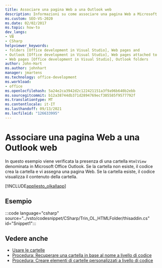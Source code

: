 ```yaml
---
title: Associare una pagina Web a una Outlook web
description: Informazioni su come associare una pagina Web a Microsoft Office Outlook cartella. In questo esempio viene verificata la presenza di una cartella denominata HtmlView in Outlook.
ms.custom: SEO-VS-2020
ms.date: 02/02/2017
ms.topic: how-to
dev_langs:
- VB
- CSharp
helpviewer_keywords:
- folders [Office development in Visual Studio], Web pages and
- Outlook [Office development in Visual Studio], Web pages attached to folders
- Web pages [Office development in Visual Studio], Outlook folders
author: John-Hart
ms.author: johnhart
manager: jmartens
ms.technology: office-development
ms.workload:
- office
ms.openlocfilehash: 5a24e2ca3942d2c122421151a3f9a96b640b2ebb
ms.sourcegitcommit: b12a38744db371d2894769ecf305585f9577792f
ms.translationtype: MT
ms.contentlocale: it-IT
ms.lasthandoff: 09/13/2021
ms.locfileid: "126633995"
---
```

# <a name="associate-a-web-page-with-an-outlook-folder"></a>Associare una pagina Web a una Outlook web

  In questo esempio viene verificata la presenza di una cartella `HtmlView` denominata in Microsoft Office Outlook. Se la cartella non esiste, il codice crea la cartella e vi assegna una pagina Web. Se la cartella esiste, il codice visualizza il contenuto della cartella.

 [!INCLUDE[appliesto_olkallapp](../vsto/includes/appliesto-olkallapp-md.md)]

## <a name="example"></a>Esempio
 :::code language="csharp" source="../vsto/codesnippet/CSharp/Trin_OL_HTMLFolder/thisaddin.cs" id="Snippet1":::

## <a name="see-also"></a>Vedere anche
- [Usare le cartelle](../vsto/working-with-folders.md)
- [Procedura: Recuperare una cartella in base al nome a livello di codice](../vsto/how-to-programmatically-retrieve-a-folder-by-name.md)
- [Procedura: Creare elementi di cartelle personalizzati a livello di codice](../vsto/how-to-programmatically-create-custom-folder-items.md)
